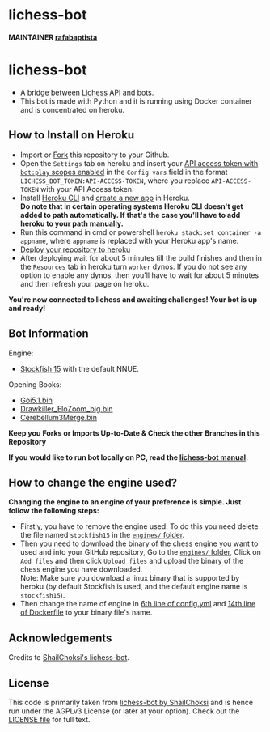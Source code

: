 # lichess-bot
**MAINTAINER [rafabaptista](https://github.com/rafabaptista)**

<!-- [![Python Build](https://github.com/rafabaptista/MrChessTheBotPlayable/actions/workflows/python-build.yml/badge.svg)](https://github.com/OIVAS7572/lichess-bot/actions/workflows/python-build.yml)
[![Python Test](https://github.com/OIVAS7572/lichess-bot/actions/workflows/python-test.yml/badge.svg)](https://github.com/OIVAS7572/lichess-bot/actions/workflows/python-test.yml)
[![Docker](https://github.com/OIVAS7572/lichess-bot/actions/workflows/Docker.yml/badge.svg)](https://github.com/OIVAS7572/lichess-bot/actions/workflows/Docker.yml) -->

# lichess-bot
- A bridge between [Lichess API](https://lichess.org/api#tag/Bot) and bots.
- This bot is made with Python and it is running using Docker container and is concentrated on heroku.

## How to Install on Heroku
- Import or [Fork](https://github.com/rafabaptista/MrChessTheBotPlayable/fork) this repository to your Github.
- Open the `Settings` tab on heroku and insert your [API access token with `bot:play` scopes enabled](https://lichess.org/account/oauth/token/create?scopes[]=bot:play&description=Lichess+Bot+Token) in the `Config vars` field in the format `LICHESS_BOT_TOKEN:API-ACCESS-TOKEN`, where you replace `API-ACCESS-TOKEN` with your API Access token.
- Install [Heroku CLI](https://devcenter.heroku.com/articles/heroku-cli) and [create a new app](https://dashboard.heroku.com/new-app) in Heroku. <br/>
**Do note that in certain operating systems Heroku CLI doesn't get added to path automatically. If that's the case you'll have to add heroku to your path manually.**
- Run this command in cmd or powershell `heroku stack:set container -a appname`, where `appname` is replaced with your Heroku app's name.
- [Deploy your repository to heroku](https://devcenter.heroku.com/articles/git)
- After deploying wait for about 5 minutes till the build finishes and then in the `Resources` tab in heroku turn `worker` dynos. If you do not see any option to enable any dynos, then you'll have to wait for about 5 minutes and then refresh your page on heroku.

**You're now connected to lichess and awaiting challenges! Your bot is up and ready!**

## Bot Information
Engine:
- [Stockfish 15](https://stockfishchess.org/blog/2022/stockfish-15/) with the default NNUE.

Opening Books: 
- [Goi5.1.bin](https://gitlab.com/OIVAS7572/Goi5.1.bin/-/blob/main/Goi5.1.bin.7z)
- [Drawkiller_EloZoom_big.bin](engines/books/Drawkiller_EloZoom_big.bin)
- [Cerebellum3Merge.bin](https://gitlab.com/OIVAS7572/Cerebellum3merge.bin/-/blob/main/Cerebellum3Merge.bin.7z)

**Keep you Forks or Imports Up-to-Date & Check the other Branches in this Repository**

**If you would like to run bot locally on PC, read the [lichess-bot manual](https://github.com/ShailChoksi/lichess-bot#how-to-install).**

## How to change the engine used?

**Changing the engine to an engine of your preference is simple. Just follow the following steps:**

- Firstly, you have to remove the engine used. To do this you need delete the file named `stockfish15` in the [`engines/` folder](/engines).
- Then you need to download the binary of the chess engine you want to used and into your GitHub repository, Go to the [`engines/` folder](/engines), Click on `Add files` and then click `Upload files` and upload the binary of the chess engine you have downloaded. <br/>
Note: Make sure you download a linux binary that is supported by heroku (by default Stockfish is used, and the default engine name is `stockfish15`).
- Then change the name of engine in [6th line of config.yml](/config.yml#L6) and [14th line of Dockerfile](/Dockerfile#L14) to your binary file's name.

## Acknowledgements
Credits to [ShailChoksi's lichess-bot](https://github.com/ShailChoksi/lichess-bot).

## License
This code is primarily taken from [lichess-bot by ShailChoksi](https://github.com/ShailChoksi/lichess-bot) and is hence run under the AGPLv3 License (or later at your option). Check out the [LICENSE file](/LICENSE) for full text.